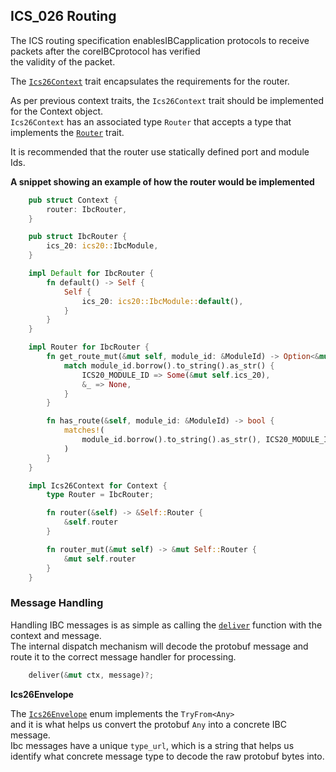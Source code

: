 ## ICS_026 Routing

The ICS routing specification enablesIBCapplication protocols to receive packets after the coreIBCprotocol has verified  
the validity of the packet.

The [`Ics26Context`](/core/ics26_routing/context.rs#L32) trait encapsulates the requirements for the router.  

As per previous context traits, the `Ics26Context` trait should be implemented for the Context object.  
`Ics26Context` has an associated type `Router` that accepts a type that implements the [`Router`](code/centauri/ibc/modules/src/core/ics26_routing/context.rs#L215) trait.

It is recommended that the router use statically defined port and module Ids.  

**A snippet showing an example of how the router would be implemented**
```rust
    pub struct Context {
        router: IbcRouter,
    }

    pub struct IbcRouter {
        ics_20: ics20::IbcModule,
    }

    impl Default for IbcRouter {
        fn default() -> Self {
            Self {
                ics_20: ics20::IbcModule::default(),
            }
        }
    }

    impl Router for IbcRouter {
        fn get_route_mut(&mut self, module_id: &ModuleId) -> Option<&mut dyn Module> {
            match module_id.borrow().to_string().as_str() {
                ICS20_MODULE_ID => Some(&mut self.ics_20),
                &_ => None,
            }
        }

        fn has_route(&self, module_id: &ModuleId) -> bool {
            matches!(
                module_id.borrow().to_string().as_str(), ICS20_MODULE_ID
		    )
        }
    }

    impl Ics26Context for Context {
        type Router = IbcRouter;

        fn router(&self) -> &Self::Router {
            &self.router
        }

        fn router_mut(&mut self) -> &mut Self::Router {
            &mut self.router
        }
    }
```

### Message Handling

Handling IBC messages is as simple as calling the [`deliver`](/core/ics26_routing/handler.rs#L40) function with the context and message.  
The internal dispatch mechanism will decode the protobuf message and route it to the correct message handler for processing.  
```rust
    deliver(&mut ctx, message)?;
```

**Ics26Envelope**

The [`Ics26Envelope`](/core/ics26_routing/msgs.rs#L33) enum implements the `TryFrom<Any>`  
and it is what helps us convert the protobuf `Any` into a concrete IBC message.  
Ibc messages have a unique `type_url`, which is a string that helps us identify what concrete message type to decode the raw protobuf bytes into.